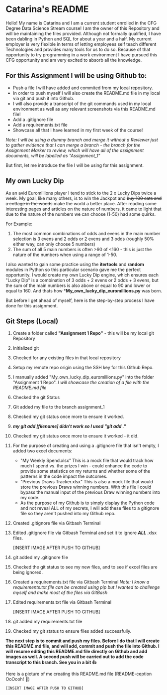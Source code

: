# Catarina's README #

Hello! My name is Catarina and I am a current student enrolled in the CFG Degree Data Science Stream course! I am the owner of this Repository and will be maintaining the files provided.
Although not formally qualified, I have been dabling in Python and SQL for about a year and a half.
My current employer is very flexible in terms of letting employees self teach different Technologies and provides many tools for us to do so.
Because of that opportunity to try programming in a work environment I have pursued this CFG opportunity and am very excited to absorb all the knowledge.

## For this Assignment I will be using Github to: ##
+ Push a file I will have added and commited from my local repository.
+ In order to push myself I will also create the README.md file in my local via git and push it into Github.
+ I will also provide a transcript of the git commands used in my local environment as well as any relevant screenshots via this README.md file!
+ Add a .gitignore file
+ Add a requirements.txt file
+ Showcase all that I have learned in my first week of the course!


*Note: I will be using a dummy branch and merge it without a Reviewer just to gather evidence that I can merge a branch - the branch for the Assignment Marker to review, which will have all of the assignment documents, will be labelled as "Assignment_1"*

But first, let me introduce the file I will be using for this assignment.

## My own Lucky Dip ##

As an avid Euromillions player I tend to stick to the 2 x Lucky Dips twice a week. My goal, like many others, is to win the Jackpot and ~~buy 100 cats and a cottage in the woods~~ make the world a better place.
After reading some interesting pages and articles on the nature of numbers, it came to light that due to the nature of the numbers we can choose (1-50) had some quirks. 

For Example:

1. The most common combinations of odds and evens in the main number selection is 3 evens and 2 odds or 2 evens and 3 odds (roughly 50% either way, can only choose 5 numbers)
2. The sum of all 5 main numbers is often >90 of <160 - this is just the nature of the numbers when using a range of 1-50.

I also wanted to gain some practice using the **itertools** and **random** modules in Python so this particular scenario gave me the perfect opportunity. I would create my own Lucky Dip engine, which ensures each "Lucky Dip" is a combination of 3 odds + 2 evens or 2 odds + 3 evens, but the sum of the main numbers is also above or equal to 90 and lower or equal to 160. And thats how ***My_own_lucky_dip_euromillions.py** was born.

But before I get ahead of myself, here is the step-by-step process I have done for this assignment.

## Git Steps (Local) ##

1. Create a folder called __"Assignment 1 Repo"__ - this will be my local git Repository
3. Initialized git
4. Checked for any existing files in that local repository
5. Setup my remote repo origin using the SSH key for this Github Repo.
6. I manually added "My_own_lucky_dip_euromillions.py" into the folder "Assignment 1 Repo". *I will showcase the creation of a file with the README.md file*
7. Checked the git Status
8. Git added my file to the branch assignment_1
9. Checked my git status once more to ensure it worked.
10. ***my git add [filename] didn't work so I used "git add ."***
11. Checked my git status once more to ensure it worked - it did.
12. For the purpose of creating and using a .gitignore file that isn't empty, I added two excel documents:
    - "My Weekly Spend.xlsx" This is a mock file that would track how much I spend vs. the prizes I win - could enhance the code to provide some statistics on my returns and whether some of the patterns in the code impact the outcomes.
    - "Previous Draws Tracker.xlsx" This is also a mock file that would store the previous Draws winning numbers. With this file I could bypass the manual input of the previous Draw winning numbers into my code.
    - As the purpose of my Github is to simply display the Python code and not reveal ALL of my secrets, I will add these files to a gitignore file so they aren't pushed into my Github repo.
13. Created .gitignore file via Gitbash Terminal
14. Edited .gitignore file via Gitbash Terminal and set it to ignore ***ALL*** .xlsx files.
   
    [INSERT IMAGE AFTER PUSH TO GITHUB]
    
17. git added my .gitignore file
18. Checked the git status to see my new files, and to see if excel files are being ignored.
19. Created a requirements.txt file via Gitbash Terminal *Note: I know a requirements.txt file can be created using pip but I wanted to challenge myself and make most of the files via GitBash*
20. Edited requirements.txt file via Gitbash Terminal
   
    [INSERT IMAGE AFTER PUSH TO GITHUB]

21. git added my requirements.txt file
22. Checked my git status to ensure files added successfully.

**The next step is to commit and push my files. Before I do that I will create this README.md file, and will add, commit and push the file into Github. I will resume editing this README.md file directly on Github and add images as well. A second push will be carried out to add the code transcript to this branch. See you in a bit :+1:**

Here is a picture of me creating this README.md file (README-ception OoOooh! :exploding_head:) 

    [INSERT IMAGE AFTER PUSH TO GITHUB]
